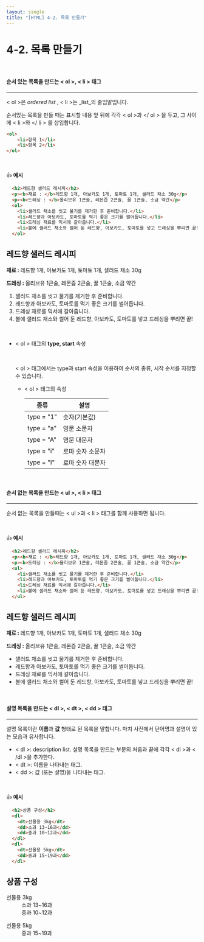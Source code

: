 ```yaml
---
layout: single
title: "[HTML] 4-2. 목록 만들기"
---
```


# 4-2. 목록 만들기

<br>

#### 순서 있는 목록을 만드는 < ol >, < li > 태그

---

< ol >은 _ordered list_ , < li >는 _list_의 줄임말입니다. 

순서있는 목록을 만들 때는 표시할 내용 앞 뒤에 각각 < ol >과 </ ol > 을 두고, 그 사이에 < li >와 </ li > 를 삽입합니다. 

```html
<ol>
	<li>항목 1</li>
	<li>항목 2</li>
</ol>
```

<br>

👍 **예시**

```html
  <h2>레드향 샐러드 레시피</h2>
  <p><b>재료 : </b>레드향 1개, 아보카도 1개, 토마토 1개, 샐러드 채소 30g</p>
  <p><b>드레싱 : </b>올리브유 1큰술, 레몬즙 2큰술, 꿀 1큰술, 소금 약간</p>  
  <ol>
    <li>샐러드 채소를 씻고 물기를 제거한 후 준비합니다.</li>
    <li>레드향과 아보카도, 토마토를 먹기 좋은 크기를 썰어둡니다.</li>
    <li>드레싱 재료를 믹서에 갈아줍니다.</li>
    <li>볼에 샐러드 채소와 썰어 둔 레드향, 아보카도, 토마토를 넣고 드레싱을 뿌리면 끝!</li>
  </ol>
```

  <h2>레드향 샐러드 레시피</h2>
  <p><b>재료 : </b>레드향 1개, 아보카도 1개, 토마토 1개, 샐러드 채소 30g</p>
  <p><b>드레싱 : </b>올리브유 1큰술, 레몬즙 2큰술, 꿀 1큰술, 소금 약간</p>  
  <ol>
    <li>샐러드 채소를 씻고 물기를 제거한 후 준비합니다.</li>
    <li>레드향과 아보카도, 토마토를 먹기 좋은 크기를 썰어둡니다.</li>
    <li>드레싱 재료를 믹서에 갈아줍니다.</li>
    <li>볼에 샐러드 채소와 썰어 둔 레드향, 아보카도, 토마토를 넣고 드레싱을 뿌리면 끝!</li>
  </ol>
<br>


* < ol > 태그의 **type, start** 속성

  <br>

  < ol > 태그에서는 type과 start 속성을 이용하여 순서의 종류, 시작 순서를 지정할 수 있습니다. 

  * < ol > 태그의 속성

    | 종류       | 설명             |
    | ---------- | ---------------- |
    | type = "1" | 숫자(기본값)     |
    | type = "a" | 영문 소문자      |
    | type = "A" | 영문 대문자      |
    | type = "i" | 로마 숫자 소문자 |
    | type = "I" | 로마 숫자 대문자 |

<br>

#### 순서 없는 목록을 만드는 < ul >, < li > 태그

---

순서 없는 목록을 만들때는 < ul >과 < li > 태그를 함께 사용하면 됩니다. 

<br>

👍 **예시**

```html
  <h2>레드향 샐러드 레시피</h2>
  <p><b>재료 : </b>레드향 1개, 아보카도 1개, 토마토 1개, 샐러드 채소 30g</p>
  <p><b>드레싱 : </b>올리브유 1큰술, 레몬즙 2큰술, 꿀 1큰술, 소금 약간</p>  
  <ul>
    <li>샐러드 채소를 씻고 물기를 제거한 후 준비합니다.</li>
    <li>레드향과 아보카도, 토마토를 먹기 좋은 크기를 썰어둡니다.</li>
    <li>드레싱 재료를 믹서에 갈아줍니다.</li>
    <li>볼에 샐러드 채소와 썰어 둔 레드향, 아보카도, 토마토를 넣고 드레싱을 뿌리면 끝!</li>
  </ul>
```

  <h2>레드향 샐러드 레시피</h2>
  <p><b>재료 : </b>레드향 1개, 아보카도 1개, 토마토 1개, 샐러드 채소 30g</p>
  <p><b>드레싱 : </b>올리브유 1큰술, 레몬즙 2큰술, 꿀 1큰술, 소금 약간</p>  
  <ul>
    <li>샐러드 채소를 씻고 물기를 제거한 후 준비합니다.</li>
    <li>레드향과 아보카도, 토마토를 먹기 좋은 크기를 썰어둡니다.</li>
    <li>드레싱 재료를 믹서에 갈아줍니다.</li>
    <li>볼에 샐러드 채소와 썰어 둔 레드향, 아보카도, 토마토를 넣고 드레싱을 뿌리면 끝!</li>
  </ul>

<br>

#### 설명 목록을 만드는 < dl >, < dt >, < dd > 태그

---

설명 목록이란 **이름**과 **값** 형태로 된 목록을 말합니다. 마치 사전에서 단어명과 설명이 있는 모습과 유사합니다. 

* < dl >: description list. 설명 목록을 만드는 부분의 처음과 끝에 각각 < dl >과 < /dl >을 추가한다. 
* < dt >: 이름을 나타내는 태그. 
* < dd >: 값 (또는 설명)을 나타내는 태그. 

<br>

👍 **예시**

```html
  <h2>상품 구성</h2>
  <dl>
    <dt>선물용 3kg</dt>
    <dd>소과 13~16과</dd>
    <dd>중과 10~12과</dd>
  </dl>
  <dl>
    <dt>선물용 5kg</dt>
    <dd>중과 15~19과</dd>
  </dl>  
```

  <h2>상품 구성</h2>
  <dl>
    <dt>선물용 3kg</dt>
    <dd>소과 13~16과</dd>
    <dd>중과 10~12과</dd>
  </dl>
  <dl>
    <dt>선물용 5kg</dt>
    <dd>중과 15~19과</dd>
  </dl>  
